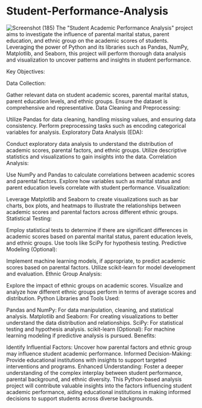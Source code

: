 # Student-Performance-Analysis
![Screenshot (185)](https://github.com/RaushanKumar6917/Student-Performance-Analysis/assets/107170304/b94bbe45-10d6-4a79-90c9-353f18d9b530)
The "Student Academic Performance Analysis" project aims to investigate the influence of parental marital status, parent education, and ethnic group on the academic scores of students. Leveraging the power of Python and its libraries such as Pandas, NumPy, Matplotlib, and Seaborn, this project will perform thorough data analysis and visualization to uncover patterns and insights in student performance.

Key Objectives:

Data Collection:

Gather relevant data on student academic scores, parental marital status, parent education levels, and ethnic groups. Ensure the dataset is comprehensive and representative.
Data Cleaning and Preprocessing:

Utilize Pandas for data cleaning, handling missing values, and ensuring data consistency. Perform preprocessing tasks such as encoding categorical variables for analysis.
Exploratory Data Analysis (EDA):

Conduct exploratory data analysis to understand the distribution of academic scores, parental factors, and ethnic groups. Utilize descriptive statistics and visualizations to gain insights into the data.
Correlation Analysis:

Use NumPy and Pandas to calculate correlations between academic scores and parental factors. Explore how variables such as marital status and parent education levels correlate with student performance.
Visualization:

Leverage Matplotlib and Seaborn to create visualizations such as bar charts, box plots, and heatmaps to illustrate the relationships between academic scores and parental factors across different ethnic groups.
Statistical Testing:

Employ statistical tests to determine if there are significant differences in academic scores based on parental marital status, parent education levels, and ethnic groups. Use tools like SciPy for hypothesis testing.
Predictive Modeling (Optional):

Implement machine learning models, if appropriate, to predict academic scores based on parental factors. Utilize scikit-learn for model development and evaluation.
Ethnic Group Analysis:

Explore the impact of ethnic groups on academic scores. Visualize and analyze how different ethnic groups perform in terms of average scores and distribution.
Python Libraries and Tools Used:

Pandas and NumPy: For data manipulation, cleaning, and statistical analysis.
Matplotlib and Seaborn: For creating visualizations to better understand the data distribution and relationships.
SciPy: For statistical testing and hypothesis analysis.
scikit-learn (Optional): For machine learning modeling if predictive analysis is pursued.
Benefits:

Identify Influential Factors: Uncover how parental factors and ethnic group may influence student academic performance.
Informed Decision-Making: Provide educational institutions with insights to support targeted interventions and programs.
Enhanced Understanding: Foster a deeper understanding of the complex interplay between student performance, parental background, and ethnic diversity.
This Python-based analysis project will contribute valuable insights into the factors influencing student academic performance, aiding educational institutions in making informed decisions to support students across diverse backgrounds.






